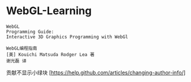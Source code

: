 # WebGL-Learning
	WebGL
	Programming Guide:
	Interactive 3D Graphics Programming with WebGl

	WebGL编程指南
	[美] Kouichi Matsuda Rodger Lea 著
	谢光磊 译

贡献不显示小绿块 [https://help.github.com/articles/changing-author-info/]
